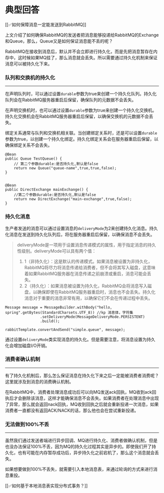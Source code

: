 # 典型回答


[[✅如何保障消息一定能发送到RabbitMQ]]



上文介绍了如何确保RabbitMQ的发送者把消息能够投递给RabbitMQ的Exchange和Queue，那么，Queue又是如何保证消息能不丢的呢？



RabbitMQ在接收到消息后，默认并不会立即进行持久化，而是先把消息暂存在内存中，这时候如果MQ挂了，那么消息就会丢失。所以需要通过持久化机制来保证消息可以被持久化下来。



### 队列和交换机的持久化
****

在声明队列时，可以通过设置`durable`参数为true来创建一个持久化队列。持久化队列会在RabbitMQ服务器重启后保留，确保队列的元数据不会丢失。



在声明交换机时，也可以通过设置`durable`参数为true来创建一个持久化交换机。持久化交换机会在RabbitMQ服务器重启后保留，以确保交换机的元数据不会丢失。



绑定关系通常与队列和交换机相关联。当创建绑定关系时，还是可以设置`durable`参数为true，以创建一个持久化绑定。持久化绑定关系会在服务器重启后保留，以确保绑定关系不会丢失。



```plain
@Bean
public Queue TestQueue() {
    // 第二个参数durable:是否持久化,默认是false
    return new Queue("queue-name",true,true,false);
}


@Bean
public DirectExchange mainExchange() {
  	//第二个参数durable:是否持久化,默认是false
    return new DirectExchange("main-exchange",true,false);
}
```





### 持久化消息


生产者发送的消息可以通过设置消息的`deliveryMode`为2来创建持久化消息。持久化消息在发送到持久化队列后，将在服务器重启后保留，以确保消息不会丢失。



> deliveryMode是一项用于设置消息传递模式的属性，用于指定消息的持久性级别。deliveryMode可以具有两个值：
>
> 1. 1（非持久化）：这是默认的传递模式。如果消息被设置为非持久化，RabbitMQ将尽力将消息传递给消费者，但不会将其写入磁盘，这意味着如果RabbitMQ服务器在消息传递之前崩溃或重启，消息可能会丢失。
> 2. 2（持久化）：如果消息被设置为持久化，RabbitMQ会将消息写入磁盘，以确保即使在RabbitMQ服务器重启时，消息也不会丢失。持久化消息对于重要的消息非常有用，以确保它们不会在传递过程中丢失。
>



```plain
Message message = MessageBuilder.withBody("hello, spring".getBytes(StandardCharsets.UTF_8)) //kp 消息体，字符集
                .setDeliveryMode(MessageDeliveryMode.PERSISTENT) 
                .build();

rabbitTemplate.convertAndSend("simple.queue", message);
```



通过设置`deliveryMode`类实现消息的持久化。但是需要注意，将消息设置为持久化会增加磁盘I/O开销。



### 消费者确认机制
****

有了持久化机制后，那么怎么保证消息在持久化下来之后一定能被消费者消费呢？这里就涉及到消息的消费确认机制。



在RabbitMQ中，消费者处理消息成功后可以向MQ发送ack回执，MQ收到ack回执后才会删除该消息，这样才能确保消息不会丢失。如果消费者在处理消息中出现了异常，那么就会返回nack回执，MQ收到回执之后就会重新投递一次消息，如果消费者一直都没有返回ACK/NACK的话，那么他也会在尝试重新投递。



### 无法做到100%不丢
****

虽然我们通过发送者端进行异步回调、MQ进行持久化、消费者做确认机制，但是也没办法保证100%不丢，因为MQ的持久化过程其实是异步的。即使我们开了持久化，也有可能在内存暂存成功后，异步持久化之前宕机了，那么这个消息就会丢失。



如果想要做到100%不丢失，就需要引入本地消息表，来通过轮询的方式来进行消息重投。



[[✅如何基于本地消息表实现分布式事务？]]

